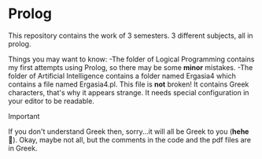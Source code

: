 # Prolog
This repository contains the work of 3 semesters. 3 different subjects, all in prolog.

Things you may want to know:
-The folder of Logical Programming contains my first attempts using Prolog, so there may be some **minor** mistakes.
-The folder of Artificial Intelligence contains a folder named Ergasia4 which contains a file named Ergasia4.pl. This file is **not** broken! It contains Greek characters, that's why it appears strange. It needs special configuration in your editor to be readable.

> [!IMPORTANT]
> If you don't understand Greek then, sorry...it will all be Greek to you (**hehe🥲**). Okay, maybe not all, but the comments in the code and the pdf files are in Greek.
